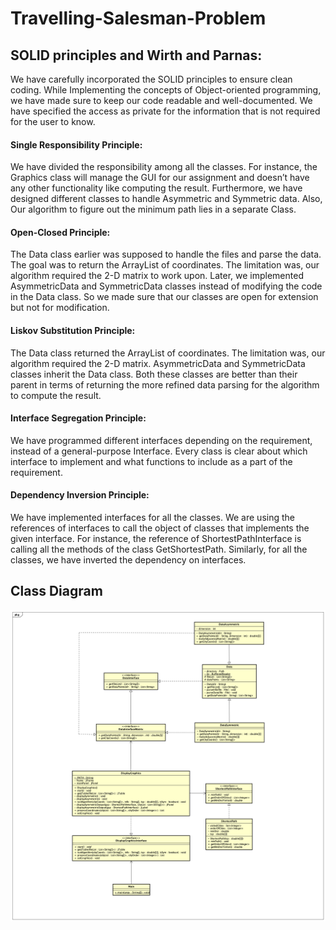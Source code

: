 # Travelling-Salesman-Problem
## SOLID principles and Wirth and Parnas:
We have carefully incorporated the SOLID principles to ensure clean coding. While Implementing the concepts of Object-oriented programming, we have made sure to keep our code readable and well-documented. We have specified the access as private for the information that is not required for the user to know.
#### Single Responsibility Principle:
We have divided the responsibility among all the classes. For instance, the Graphics class will manage the GUI for our assignment and doesn’t have any other functionality like computing the result. Furthermore, we have designed different classes to handle Asymmetric and Symmetric data. Also, Our algorithm to figure out the minimum path lies in a separate Class.
#### Open-Closed Principle:
The Data class earlier was supposed to handle the files and parse the data. The goal was to return the ArrayList of coordinates. The limitation was, our algorithm required the 2-D matrix to work upon. Later, we implemented AsymmetricData and SymmetricData classes instead of modifying the code in the Data class. So we made sure that our classes are open for extension but not for modification. 
#### Liskov Substitution Principle:
The Data class returned the ArrayList of coordinates. The limitation was, our algorithm required the 2-D matrix. AsymmetricData and SymmetricData classes inherit the Data class. Both these classes are better than their parent in terms of returning the more refined data parsing for the algorithm to compute the result.
#### Interface Segregation Principle:
We have programmed different interfaces depending on the requirement, instead of a general-purpose Interface. Every class is clear about which interface to implement and what functions to include as a part of the requirement.
#### Dependency Inversion Principle:
We have implemented interfaces for all the classes. We are using the references of interfaces to call the object of classes that implements the given interface. For instance, the reference of ShortestPathInterface is calling all the methods of the class GetShortestPath. Similarly, for all the classes, we have inverted the dependency on interfaces.

## Class Diagram
![](TSP_Class%20Diagram.png)
